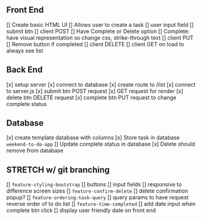 ## Front End
[] Create basic HTML UI
    [] Allows user to create a task
        [] user input field
        [] submit btn
            [] client POST
    [] Have Complete or Delete option
        [] Complete: have visual representation so change css, strike-through text
            [] client PUT
        [] Remove button if completed
            [] client DELETE
    [] client GET on load to always see list

## Back End
[x] setup server
[x] connect to database
[x] create route to /list
    [x] connect to server.js
[x] submit btn POST request
[x] GET request for render
[x] delete btn DELETE request
[x] complete btn PUT request to change complete status



## Database
[x] create template database with columns
[x] Store task in database `weekend-to-do-app`
[] Update complete status in database
[x] Delete should remove from database



## STRETCH w/ git branching
[] `feature-styling-bootstrap`
    [] buttons
    [] input fields 
    [] responsive to difference screen sizes
[] `feature-confirm-delete`
    [] delete confirmation popup?
[] `feature-ordering-task-query`
    [] query params to have request reverse order of to do list
[] `feature-time-completed`
    [] add date input when complete btn click
    [] display user friendly date on front end